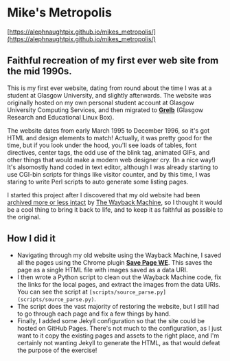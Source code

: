 # Mike's Metropolis

[https://alephnaughtpix.github.io/mikes_metropolis/](https://alephnaughtpix.github.io/mikes_metropolis/)

## Faithful recreation of my first ever web site from the mid 1990s.

This is my first ever website, dating from round about the time I was at a student at Glasgow University, and slightly afterwards. The website was originally hosted on my own personal student account at Glasgow University Computing Services, and then migrated to **[Grelb](https://web.archive.org/web/19970120205629/http://grelb.src.gla.ac.uk:8000/)** (Glasgow Research and Educational Linux Box). 

The website dates from early March 1995 to December 1996, so it's got HTML and design elements to match! Actually, it was pretty good for the time, but if you look under the hood, you'll see loads of tables, font directives, center tags, the odd use of the blink tag, animated GIFs, and other things that would make a modern web designer cry. (In a nice way!) It's alsomostly hand coded in text editor, although I was already starting to use CGI-bin scripts for things like visitor counter, and by this time, I was staring to write Perl scripts to auto generate some listing pages.

I started this project after I discovered that my old website had been [archived more or less intact](https://web.archive.org/web/19970121022359/http://grelb.src.gla.ac.uk:8000/~mjames/default.html) by [The Wayback Machine](https://web.archive.org/), so I thought it would be a cool thing to bring it back to life, and to keep it as faithful as possible to the original. 

## How I did it

* Navigating through my old website using the Wayback Machine, I saved all the pages using the Chrome plugin **[Save Page WE](https://chromewebstore.google.com/detail/save-page-we/dhhpefjklgkmgeafimnjhojgjamoafof?pli=1)**. This saves the page as a single HTML file with images saved as a data URI.
* I then wrote a Python script to clean out the Wayback Machine code, fix the links for the local pages, and extract the images from the data URIs. You can see the script at `[scripts/source_parse.py](scripts/source_parse.py)`.
* The script does the vast majority of restoring the website, but I still had to go through each page and fix a few things by hand. 
* Finally, I added some Jekyll configuration so that the site could be hosted on GitHub Pages. There's not much to the configuration, as I just want to it copy the existing pages and assets to the right place, and I'm certainly not wanting Jekyll to generate the HTML, as that would defeat the purpose of the exercise! 


